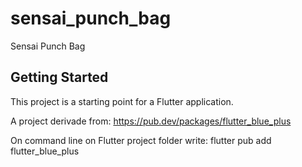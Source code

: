 # sensai_punch_bag

Sensai Punch Bag

## Getting Started

This project is a starting point for a Flutter application.

A project derivade from: https://pub.dev/packages/flutter_blue_plus

On command line on Flutter project folder write:
flutter pub add flutter_blue_plus



